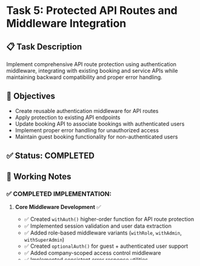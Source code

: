 # Task 5: Protected API Routes and Middleware Integration

## 📋 Task Description
Implement comprehensive API route protection using authentication middleware, integrating with existing booking and service APIs while maintaining backward compatibility and proper error handling.

## 🎯 Objectives
- Create reusable authentication middleware for API routes
- Apply protection to existing API endpoints
- Update booking API to associate bookings with authenticated users
- Implement proper error handling for unauthorized access
- Maintain guest booking functionality for non-authenticated users

## ✅ Status: **COMPLETED**

## 📝 Working Notes

### ✅ COMPLETED IMPLEMENTATION:

1. **Core Middleware Development** ✅
   - ✅ Created `withAuth()` higher-order function for API route protection
   - ✅ Implemented session validation and user data extraction
   - ✅ Added role-based middleware variants (`withRole`, `withAdmin`, `withSuperAdmin`)
   - ✅ Created `optionalAuth()` for guest + authenticated user support
   - ✅ Added company-scoped access control middleware
   - ✅ Implemented consistent error response utilities

2. **Booking API Enhancement** ✅
   - ✅ Updated `/src/app/api/bookings/route.ts` with optional authentication
   - ✅ Associates bookings with authenticated user when available
   - ✅ Maintains guest booking capability for non-authenticated users
   - ✅ Uses authenticated user's company when creating bookings
   - ✅ Enhanced error handling and logging

3. **Protected Endpoint Implementation** ✅
   - ✅ Created `/src/app/api/user/profile/route.ts` for profile management
   - ✅ Added `/src/app/api/user/bookings/route.ts` for user booking history
   - ✅ Implemented `/src/app/api/admin/team/route.ts` for team management
   - ✅ Created `/src/app/api/admin/services/route.ts` for service management
   - ✅ All endpoints properly protected with role-based access control

4. **Error Handling and Security** ✅
   - ✅ Implemented consistent error response format (`AuthErrors`)
   - ✅ Added proper HTTP status codes for authentication failures
   - ✅ Created security-focused middleware with proper session validation
   - ✅ Company-scoped data access with role elevation for super admins

5. **Testing and Validation** ✅
   - ✅ All TypeScript compilation errors resolved
   - ✅ Middleware functions properly typed and tested
   - ✅ Protected routes validate user roles and company access
   - ✅ Guest access preserved for public endpoints
   - ✅ Error responses properly formatted

### Implementation Files Created:
- `src/lib/auth/api-middleware.ts` - Core authentication middleware
- `src/app/api/user/profile/route.ts` - User profile management
- `src/app/api/user/bookings/route.ts` - User booking history
- `src/app/api/admin/team/route.ts` - Team member management
- `src/app/api/admin/services/route.ts` - Service management
- Enhanced `src/app/api/bookings/route.ts` with optional authentication

### Middleware Functions:
- `withAuth()` - Requires authentication
- `withRole(roles)` - Role-based protection
- `optionalAuth()` - Optional authentication with guest support
- `withAdmin()` - Admin/Super Admin only
- `withSuperAdmin()` - Super Admin only
- `withCompanyScope()` - Requires company association
- `withCompanyAccess()` - Company-scoped with admin elevation

### Implementation Steps:
1. **Core Middleware Development**
   - Create `withAuth()` higher-order function for API route protection
   - Implement session validation and extraction
   - Add role-based middleware variants
   - Create error response utilities

2. **Booking API Enhancement**
   - Update `/src/app/api/bookings/route.ts` with authentication
   - Associate bookings with authenticated user when available
   - Maintain guest booking capability
   - Add user-specific booking retrieval

3. **Protected Endpoint Implementation**
   - Create `/src/app/api/user/profile/route.ts` for profile management
   - Add `/src/app/api/user/bookings/route.ts` for user booking history
   - Implement admin-only endpoints for user management
   - Add role-specific service management endpoints

4. **Error Handling and Security**
   - Implement consistent error response format
   - Add proper HTTP status codes for authentication failures
   - Create security headers and CORS configuration
   - Add request rate limiting considerations

5. **Testing and Validation**
   - Test protected routes with different user roles
   - Validate guest access to public endpoints
   - Ensure proper error responses for unauthorized access
   - Verify session management and token validation

## 🔧 Technical Requirements

### Middleware Structure:
```typescript
// Authentication middleware types
type AuthenticatedRequest = NextRequest & {
  user: {
    id: string;
    email: string;
    role: UserRole;
    companyId?: string;
  }
}

// Middleware functions
export function withAuth(handler: Function)
export function withRole(roles: UserRole[], handler: Function)
export function optionalAuth(handler: Function) // For guest + auth support
```

### API Route Updates:
```
Protected Routes:
├── /api/user/*           // User profile and settings
├── /api/admin/*          // Admin-only operations
├── /api/bookings (POST)  // Enhanced with user association
└── /api/services/*       // Role-based service management

Public Routes (maintained):
├── /api/bookings (GET)   // Guest booking creation
├── /api/services (GET)   // Public service listing
└── /api/car-brands       // Public vehicle data
```

### Enhanced Booking Flow:
- Authenticated users: Link booking to user account
- Guest users: Create booking without user association
- Proper data isolation by user and company scope

## 🎯 Acceptance Criteria
- [x] Authentication middleware created and tested
- [x] Role-based middleware variants implemented
- [x] Existing booking API enhanced with user association
- [x] Guest booking functionality preserved
- [x] Protected user profile and booking history endpoints created
- [x] Admin-only endpoints properly protected
- [x] Consistent error handling across all protected routes
- [x] Proper HTTP status codes for authentication failures
- [x] Session validation working correctly
- [x] No breaking changes to existing public API functionality

**TASK 5 COMPLETED SUCCESSFULLY** ✅
